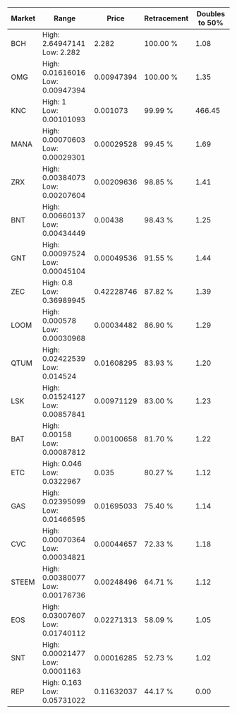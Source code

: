 | Market | Range | Price| Retracement | Doubles to 50% |
| --- | --- | --- | --- | --- |
| BCH | High: 2.64947141<br />Low: 2.282 | 2.282 | 100.00 % | 1.08 |
| OMG | High: 0.01616016<br />Low: 0.00947394 | 0.00947394 | 100.00 % | 1.35 |
| KNC | High: 1<br />Low: 0.00101093 | 0.001073 | 99.99 % | 466.45 |
| MANA | High: 0.00070603<br />Low: 0.00029301 | 0.00029528 | 99.45 % | 1.69 |
| ZRX | High: 0.00384073<br />Low: 0.00207604 | 0.00209636 | 98.85 % | 1.41 |
| BNT | High: 0.00660137<br />Low: 0.00434449 | 0.00438 | 98.43 % | 1.25 |
| GNT | High: 0.00097524<br />Low: 0.00045104 | 0.00049536 | 91.55 % | 1.44 |
| ZEC | High: 0.8<br />Low: 0.36989945 | 0.42228746 | 87.82 % | 1.39 |
| LOOM | High: 0.000578<br />Low: 0.00030968 | 0.00034482 | 86.90 % | 1.29 |
| QTUM | High: 0.02422539<br />Low: 0.014524 | 0.01608295 | 83.93 % | 1.20 |
| LSK | High: 0.01524127<br />Low: 0.00857841 | 0.00971129 | 83.00 % | 1.23 |
| BAT | High: 0.00158<br />Low: 0.00087812 | 0.00100658 | 81.70 % | 1.22 |
| ETC | High: 0.046<br />Low: 0.0322967 | 0.035 | 80.27 % | 1.12 |
| GAS | High: 0.02395099<br />Low: 0.01466595 | 0.01695033 | 75.40 % | 1.14 |
| CVC | High: 0.00070364<br />Low: 0.00034821 | 0.00044657 | 72.33 % | 1.18 |
| STEEM | High: 0.00380077<br />Low: 0.00176736 | 0.00248496 | 64.71 % | 1.12 |
| EOS | High: 0.03007607<br />Low: 0.01740112 | 0.02271313 | 58.09 % | 1.05 |
| SNT | High: 0.00021477<br />Low: 0.0001163 | 0.00016285 | 52.73 % | 1.02 |
| REP | High: 0.163<br />Low: 0.05731022 | 0.11632037 | 44.17 % | 0.00 |
